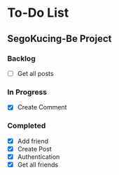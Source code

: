 # To-Do List

## SegoKucing-Be Project

### Backlog

- [ ] Get all posts

### In Progress

- [x] Create Comment

### Completed

- [x] Add friend
- [x] Create Post
- [x] Authentication
- [x] Get all friends
